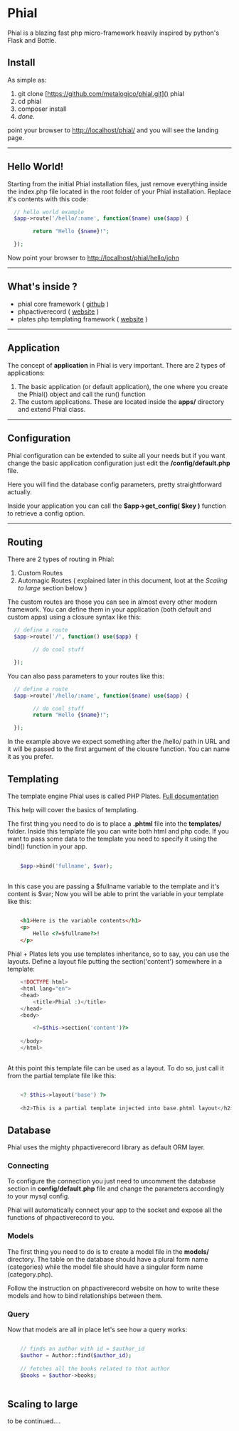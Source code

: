 # Phial

Phial is a blazing fast php micro-framework heavily inspired by python's Flask and Bottle.

## Install

As simple as:

1.  git clone [https://github.com/metalogico/phial.git]() phial
2.  cd phial
3.  composer install
4.  _done._

point your browser to [http://localhost/phial/]() and you will see the landing page.

* * *

## Hello World!

Starting from the initial Phial installation files, just remove everything inside the index.php file located in the root folder of your Phial installation.
Replace it's contents with this code:

```php
  // hello world example
  $app->route('/hello/:name', function($name) use($app) {

        return "Hello {$name}!";

  });
```

Now point your browser to [http://localhost/phial/hello/john]()





* * *

## What's inside ?

*   phial core framework   ( [github](https://github.com/metalogico/phial) )
*   phpactiverecord ( [website](http://www.phpactiverecord.org) )
*   plates php templating framework ( [website](http://platesphp.com) )

***

## Application
The concept of **application** in Phial is very important. There are 2 types of applications:

1. The basic application (or default application), the one where you create the Phial() object and call the run() function
2. The custom applications. These are located inside the **apps/** directory and extend Phial class.

***

## Configuration

Phial configuration can be extended to suite all your needs but 
if you want change the basic application configuration just edit the **/config/default.php** file.

Here you will find the database config parameters, pretty straightforward actually.

Inside your application you can call the  **$app->get_config( $key )** function to retrieve a config option.

***

## Routing

There are 2 types of routing in Phial:

1. Custom Routes
2. Automagic Routes ( explained later in this document, loot at the _Scaling to large_ section below )

The custom routes are those you can see in almost every other modern framework. You can define them in your application (both default and custom apps) using a closure syntax like this:

```php
  // define a route
  $app->route('/', function() use($app) {

        // do cool stuff

  });
```

You can also pass parameters to your routes like this:

```php
  // define a route
  $app->route('/hello/:name', function($name) use($app) {

        // do cool stuff
        return "Hello {$name}!";

  });
```
In the example above we expect something after the /hello/ path in URL and it will be
passed to the first argument of the clousre function. You can name it as you prefer.


## Templating
The template engine Phial uses is called PHP Plates. [Full documentation](http://platesphp.com/)

This help will cover the basics of templating.

The first thing you need to do is to place a **.phtml** file into the **templates/** folder.
Inside this template file you can write both html and php code.
If you want to pass some data to the template you need to specify it using the bind() function in your app.

```php
		
	$app->bind('fullname', $var);
	
```

In this case you are passing a $fullname variable to the template and it's content is $var;
Now you will be able to print the variable in your template like this:

```html

	<h1>Here is the variable contents</h1>
	<p>
		Hello <?=$fullname?>!
	</p>

```


Phial + Plates lets you use templates inheritance, so to say, you can use the layouts.
Define a layout file putting the section('content') somewhere in a template:

```php
	<!DOCTYPE html>
	<html lang="en">
	<head>
		<title>Phial :)</title>
	</head>
	<body>

		<?=$this->section('content')?>
	
	</body>
	</html>
	

```

At this point this template file can be used as a layout. To do so, just call it from the partial template file like this:

```php

	<? $this->layout('base') ?>
	
	<h2>This is a partial template injected into base.phtml layout</h2>

```






## Database
Phial uses the mighty phpactiverecord library as default ORM layer.

### Connecting
To configure the connection you just need to uncomment the database section in **config/default.php** file and change the parameters accordingly to your mysql config.

Phial will automatically connect your app to the socket and expose all the functions of phpactiverecord to you.

### Models
The first thing you need to do is to create a model file in the **models/** directory.
The table on the database should have a plural form name (categories)
while the model file should have a singular form name (category.php).

Follow the instruction on phpactiverecord website on how to write these models
and how to bind relationships between them.

### Query

Now that models are all in place let's see how a query works:

```php

	// finds an author with id = $author_id
	$author = Author::find($author_id);
	
	// fetches all the books related to that author
	$books = $author->books;
	
```



## Scaling to large

to be continued....

